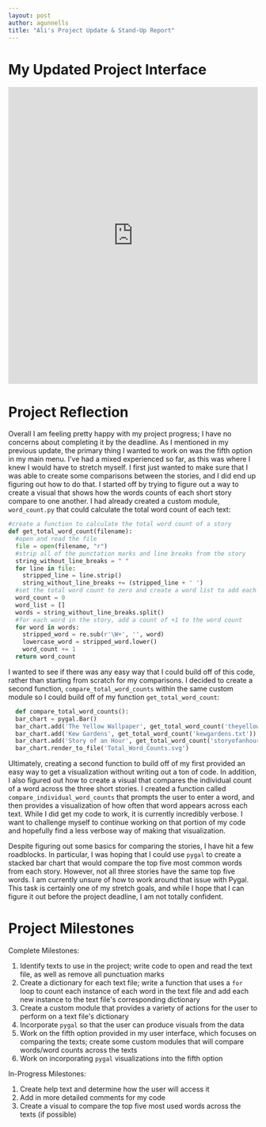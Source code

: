 ```yaml
---
layout: post
author: agunnells
title: "Ali's Project Update & Stand-Up Report"
---
```


# My Updated Project Interface

<iframe src="https://trinket.io/embed/python3/5af4e521d4" width="100%" height="600" frameborder="0" marginwidth="0" marginheight="0" allowfullscreen></iframe>

# Project Reflection

Overall I am feeling pretty happy with my project progress; I have no concerns about completing it by the deadline. As I mentioned in my previous update, the primary thing I wanted to work on was the fifth option in my main menu. I've had a mixed experienced so far, as this was where I knew I would have to stretch myself. I first just wanted to make sure that I was able to create some comparisons between the stories, and I did end up figuring out how to do that. I started off by trying to figure out a way to create a visual that shows how the words counts of each short story compare to one another. I had already created a custom module, `word_count.py` that could calculate the total word count of each text: 

```python
#create a function to calculate the total word count of a story
def get_total_word_count(filename):
  #open and read the file
  file = open(filename, "r")
  #strip all of the punctation marks and line breaks from the story
  string_without_line_breaks = " "
  for line in file:
    stripped_line = line.strip()
    string_without_line_breaks += (stripped_line + ' ')
  #set the total word count to zero and create a word list to add each word to
  word_count = 0
  word_list = []
  words = string_without_line_breaks.split()
  #for each word in the story, add a count of +1 to the word count
  for word in words:
    stripped_word = re.sub(r'\W+', '', word)
    lowercase_word = stripped_word.lower()
    word_count += 1
  return word_count
  ```
  I wanted to see if there was any easy way that I could build off of this code, rather than starting from scratch for my comparisons. I decided to create a second function, `compare_total_word_counts` within the same custom module so I could build off of my function `get_total_word_count`:

```python
  def compare_total_word_counts():
  bar_chart = pygal.Bar()
  bar_chart.add('The Yellow Wallpaper', get_total_word_count('theyellowwallpaper.txt'))
  bar_chart.add('Kew Gardens', get_total_word_count('kewgardens.txt'))
  bar_chart.add('Story of an Hour', get_total_word_count('storyofanhour.txt'))
  bar_chart.render_to_file('Total_Word_Counts.svg')
 ```

Ultimately, creating a second function to build off of my first provided an easy way to get a visualization without writing out a ton of code. In addition, I also figured out how to create a visual that compares the individual count of a word across the three short stories. I created a function called `compare_individual_word_counts` that prompts the user to enter a word, and then provides a visualization of how often that word appears across each text. While I did get my code to work, it is currently incredibly verbose. I want to challenge myself to continue working on that portion of my code and hopefully find a less verbose way of making that visualization. 

Despite figuring out some basics for comparing the stories, I have hit a few roadblocks. In particular, I was hoping that I could use `pygal` to create a stacked bar chart that would compare the top five most common words from each story. However, not all three stories have the same top five words. I am currently unsure of how to work around that issue with Pygal. This task is certainly one of my stretch goals, and while I hope that I can figure it out before the project deadline, I am not totally confident. 

# Project Milestones

Complete Milestones:
1. Identify texts to use in the project; write code to open and read the text file, as well as remove all punctuation marks
2. Create a dictionary for each text file; write a function that uses a `for` loop to count each instance of each word in the text file and add each new instance to the text file's corresponding dictionary
3. Create a custom module that provides a variety of actions for the user to perform on a text file's dictionary
4. Incorporate `pygal` so that the user can produce visuals from the data
5. Work on the fifth option provided in my user interface, which focuses on comparing the texts; create some custom modules that will compare words/word counts across the texts
6. Work on incorporating `pygal` visualizations into the fifth option

In-Progress Milestones:
1. Create help text and determine how the user will access it 
2. Add in more detailed comments for my code 
3. Create a visual to compare the top five most used words across the texts (if possible)
